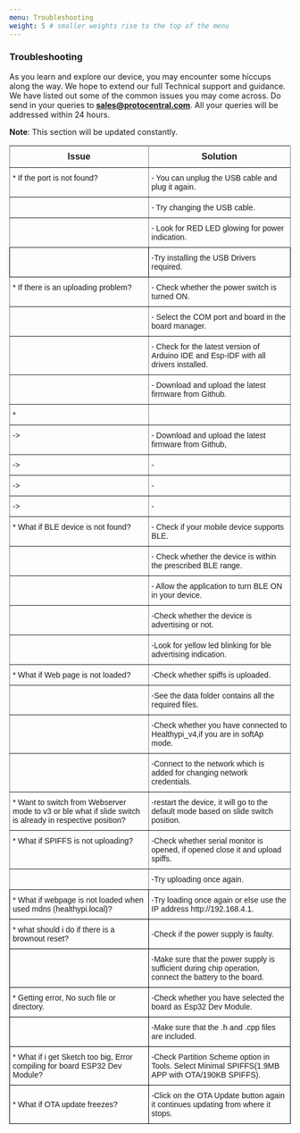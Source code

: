 ```yaml
---
menu: Troubleshooting
weight: 5 # smaller weights rise to the top of the menu
---
```


### Troubleshooting

As you learn and explore our device, you may encounter some hiccups along the way. We hope to extend our full Technical support and guidance. We have listed out some of the common issues you may come across. Do send in your queries to **sales@protocentral.com**. All your queries will be addressed within 24 hours.

**Note**: This section will be updated constantly.

<style type="text/css">
.tg  {border-collapse:collapse;border-spacing:0;}
.tg td{font-family: Arial, sans-serif;font-size:14px;padding:10px 5px;border-style:solid;border-width:1px;overflow:hidden;word-break:normal;border-color:black;}
.tg th{font-family: Arial, sans-serif;font-size:14px;font-weight:normal;padding:10px 5px;border-style:solid;border-width:1px;overflow:hidden;word-break:normal;border-color:black;}
.tg .tg-ui9f{font-size:16px;font-family:Tahoma, Geneva, sans-serif !important;;border-color: inherit; text-align: center; vertical-align: top}
.tg .tg-0pky{border-color: inherit; text-align: left; vertical-align: top}
</style>
<table class="tg">
  <tr>
    <th class="tg-ui9f"><span style="font-weight: bold">Issue</span></th>
    <th class="tg-ui9f"><span style="font-weight: bold">Solution</span></th>
  </tr>
  <tr>
    <td class="tg-0pky">* If the port is not found?</td>
    <td class="tg-0pky">- You can unplug the USB cable and plug it again.</td>
  </tr>
  <tr>
    <td class="tg-0pky"></td>
    <td class="tg-0pky">- Try changing the USB cable.</td>
  </tr>
  <tr>
    <td class="tg-0pky"></td>
    <td class="tg-0pky">- Look for RED LED glowing for power indication.</td>
  </tr>
  <tr>
   <td class="tq-0pky"></td>
   <td class="tq-0pky">-Try installing the USB Drivers required.</td>
  </tr>
  <tr>
    <td class="tg-0pky">* If there is an uploading problem?</td>
    <td class="tg-0pky">- Check whether the power switch is turned ON.</td>
  </tr>
  <tr>
    <td class="tg-0pky"></td>
    <td class="tg-0pky">- Select the COM port and board in the board manager.</td>
  </tr>
  <tr>
    <td class="tg-0pky"></td>
    <td class="tg-0pky">- Check for the latest version of Arduino IDE and Esp-IDF with all drivers installed.</td>
  </tr>
  <tr>
    <td class="tg-0pky"></td>
    <td class="tg-0pky">- Download and upload the latest firmware from Github.</td>
  </tr>
  <tr>
    <td class="tg-0pky">*  </td>
    <td class="tg-0pky"></td>
  </tr>
  <tr>
    <td class="tg-0pky">-&gt; </td>
    <td class="tg-0pky">- Download and upload the latest firmware from Github,</td>
  </tr>
  <tr>
    <td class="tg-0pky">-&gt; </td>
    <td class="tg-0pky">- </td>
  </tr>
  <tr>
    <td class="tg-0pky">-&gt; </td>
    <td class="tg-0pky">- </td>
  </tr>
  <tr>
    <td class="tg-0pky">-&gt; </td>
    <td class="tg-0pky">- </td>
  </tr>
  <tr>
    <td class="tg-0pky">* What if BLE device is not found?</td>
    <td class="tg-0pky">- Check if your mobile device supports BLE.</td>
  </tr>
  <tr>
    <td class="tg-0pky"></td>
    <td class="tg-0pky">- Check whether the device is within the prescribed BLE range.</td>
  </tr>
  <tr>
    <td class="tg-0pky"></td>
    <td class="tg-0pky">- Allow the application to turn BLE ON in your device.</td>
  </tr>
  <tr>
    <td class="tg-0pky"></td>
    <td class="tg-0pky">-Check whether the device is advertising or not.</td>
  </tr>
  <tr>
    <td class="tg-0pky"></td>
    <td class="tg-0pky">-Look for yellow led blinking for ble advertising indication.</td>
  </tr>
  <tr>
    <td class="tg-0pky">* What if Web page is not loaded?</td>
    <td class="tg-0pky">-Check whether spiffs is uploaded.</td>
  </tr>
  <tr>
    <td class="tg-0pky"></td>
    <td class="tg-0pky">-See the data folder contains all the required files.</td>
  </tr>
  <tr>
    <td class="tg-0pky"></td>
    <td class="tg-0pky">-Check whether you have connected to Healthypi_v4,if you are in softAp mode.</td>
  </tr>
  <tr>
    <td class="tg-0pky"></td>
    <td class="tg-0pky">-Connect to the network which is added for changing network credentials.</td>
  </tr>
  <tr>
    <td class="tg-0pky">* Want to switch from Webserver mode to v3 or ble what if slide switch is already in respective position?</td>
    <td class="tg-0pky">-restart the device, it will go to the default mode based on slide switch position.</td>
    </tr>
    <tr>
      <td class="tg-0pky">* What if SPIFFS is not uploading?</td>
      <td class="tg-0pky">-Check whether serial monitor is opened, if opened close it and upload spiffs.</td>
    </tr>
    <tr>
      <td class="tg-0pky"></td>
      <td class="tg-0pky">-Try uploading once again.</td>
    </tr>
    <tr>
      <td class="tq-0pky">* What if webpage is not loaded when used mdns (healthypi.local)?</td>
      <td class="tg-0pky">-Try loading once again or else use the IP address http://192.168.4.1.</td>
    </tr>
    <tr>
      <td class="tq-0pky">* what should i do if there is a brownout reset?</td>
      <td class="tq-0pky">-Check if the power supply is faulty.</td>
    </tr>
    <tr>
      <td class="tq-0pky"></td>
      <td class="tq-0pky">-Make sure that the power supply is sufficient during chip operation, connect the battery to the board.
    </tr>
    <tr>
      <td class="tq-0pky">* Getting error, No such file or directory. </td>
      <td class="tq-0pky">-Check whether you have selected the board as Esp32 Dev Module.</td>
    </tr>
    <tr>
      <td class="tq-0pky"></td>
      <td class="tq-0pky">-Make sure that the .h and .cpp files are included.</td>
    </tr>
    <tr>
      <td class="tq-0pky">* What if i get Sketch too big, Error compiling for board ESP32 Dev Module?</td>
      <td class="tq-0pky">-Check Partition Scheme option in Tools. Select Minimal SPIFFS(1.9MB APP with OTA/190KB SPIFFS).</td>
    </tr>
    <tr>
      <td class="tq-0pky">* What if OTA update freezes?</td>
      <td class="tq-0pky">-Click on the OTA Update button again it continues updating from where it stops. </td>
    </tr>
</table>
